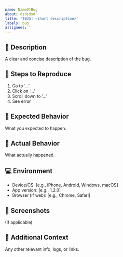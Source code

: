 ```yaml
---
name: NameOfBug
about: dsdsdsd
title: "[BUG] <short description>"
labels: bug
assignees: ''
---
```


## 🐛 Description

A clear and concise description of the bug.

## 🔁 Steps to Reproduce

1. Go to '...'
2. Click on '...'
3. Scroll down to '...'
4. See error

## 📱 Expected Behavior

What you expected to happen.

## 🧪 Actual Behavior

What actually happened.

## 💻 Environment

- Device/OS: [e.g., iPhone, Android, Windows, macOS]
- App version: [e.g., 1.2.0]
- Browser (if web): [e.g., Chrome, Safari]

## 📸 Screenshots

(If applicable)

## 🧠 Additional Context

Any other relevant info, logs, or links.
